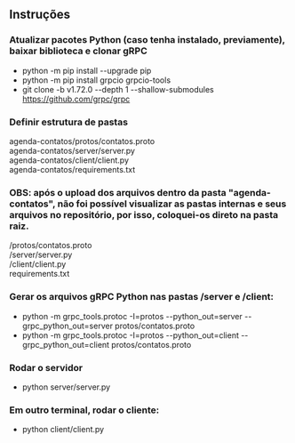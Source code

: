 ## Instruções
### Atualizar pacotes Python (caso tenha instalado, previamente), baixar biblioteca e clonar gRPC
- python -m pip install --upgrade pip  
- python -m pip install grpcio grpcio-tools  
- git clone -b v1.72.0 --depth 1 --shallow-submodules https://github.com/grpc/grpc

### Definir estrutura de pastas
agenda-contatos/protos/contatos.proto  
agenda-contatos/server/server.py  
agenda-contatos/client/client.py  
agenda-contatos/requirements.txt  

### OBS: após o upload dos arquivos dentro da pasta "agenda-contatos", não foi possível visualizar as pastas internas e seus arquivos no repositório, por isso, coloquei-os direto na pasta raiz.
/protos/contatos.proto  
/server/server.py  
/client/client.py  
requirements.txt  

### Gerar os arquivos gRPC Python nas pastas /server e /client:
- python -m grpc_tools.protoc -I=protos --python_out=server --grpc_python_out=server protos/contatos.proto
- python -m grpc_tools.protoc -I=protos --python_out=client --grpc_python_out=client protos/contatos.proto

### Rodar o servidor
- python server/server.py

### Em outro terminal, rodar o cliente:
- python client/client.py


